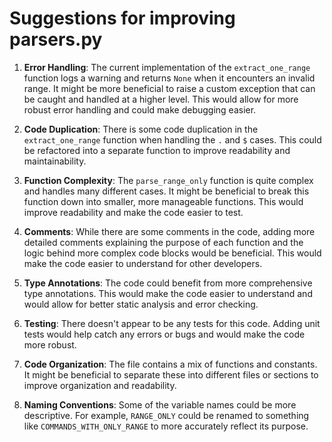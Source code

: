 # Suggestions for improving parsers.py

1. **Error Handling**: The current implementation of the `extract_one_range` function logs a warning and returns `None` when it encounters an invalid range. It might be more beneficial to raise a custom exception that can be caught and handled at a higher level. This would allow for more robust error handling and could make debugging easier.

1. **Code Duplication**: There is some code duplication in the `extract_one_range` function when handling the `.` and `$` cases. This could be refactored into a separate function to improve readability and maintainability.

1. **Function Complexity**: The `parse_range_only` function is quite complex and handles many different cases. It might be beneficial to break this function down into smaller, more manageable functions. This would improve readability and make the code easier to test.

1. **Comments**: While there are some comments in the code, adding more detailed comments explaining the purpose of each function and the logic behind more complex code blocks would be beneficial. This would make the code easier to understand for other developers.

1. **Type Annotations**: The code could benefit from more comprehensive type annotations. This would make the code easier to understand and would allow for better static analysis and error checking.

1. **Testing**: There doesn't appear to be any tests for this code. Adding unit tests would help catch any errors or bugs and would make the code more robust.

1. **Code Organization**: The file contains a mix of functions and constants. It might be beneficial to separate these into different files or sections to improve organization and readability.

1. **Naming Conventions**: Some of the variable names could be more descriptive. For example, `RANGE_ONLY` could be renamed to something like `COMMANDS_WITH_ONLY_RANGE` to more accurately reflect its purpose.
